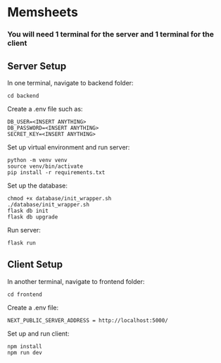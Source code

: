 # Memsheets

### You will need 1 terminal for the server and 1 terminal for the client

## Server Setup
In one terminal, navigate to backend folder: 
```
cd backend
```

Create a .env file such as:
```
DB_USER=<INSERT ANYTHING>
DB_PASSWORD=<INSERT ANYTHING>
SECRET_KEY=<INSERT ANYTHING>
```
Set up virtual environment and run server:
```
python -m venv venv
source venv/bin/activate
pip install -r requirements.txt
```
Set up the database:
```
chmod +x database/init_wrapper.sh
./database/init_wrapper.sh
flask db init
flask db upgrade
```
Run server:
```
flask run
```
## Client Setup
In another terminal, navigate to frontend folder: 
```
cd frontend
```
Create a .env file:
```
NEXT_PUBLIC_SERVER_ADDRESS = http://localhost:5000/
```
Set up and run client:
```
npm install
npm run dev
```